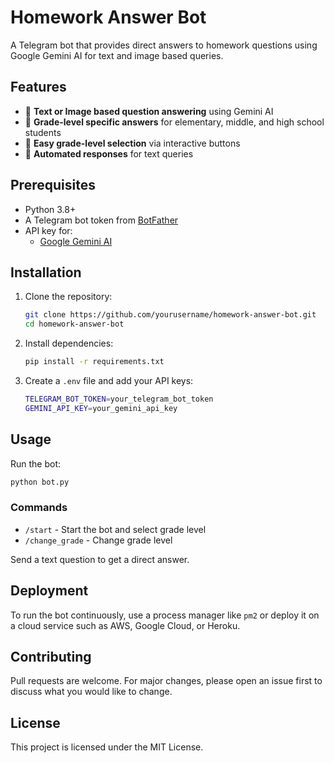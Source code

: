 # Homework Answer Bot

A Telegram bot that provides direct answers to homework questions using Google Gemini AI for text and image based queries.

## Features
- 📖 **Text or Image based question answering** using Gemini AI
- 🏫 **Grade-level specific answers** for elementary, middle, and high school students
- 🔄 **Easy grade-level selection** via interactive buttons
- 🤖 **Automated responses** for text queries

## Prerequisites
- Python 3.8+
- A Telegram bot token from [BotFather](https://t.me/BotFather)
- API key for:
  - [Google Gemini AI](https://ai.google.dev/)

## Installation
1. Clone the repository:
   ```sh
   git clone https://github.com/yourusername/homework-answer-bot.git
   cd homework-answer-bot
   ```

2. Install dependencies:
   ```sh
   pip install -r requirements.txt
   ```

3. Create a `.env` file and add your API keys:
   ```sh
   TELEGRAM_BOT_TOKEN=your_telegram_bot_token
   GEMINI_API_KEY=your_gemini_api_key
   ```

## Usage
Run the bot:
```sh
python bot.py
```

### Commands
- `/start` - Start the bot and select grade level
- `/change_grade` - Change grade level

Send a text question to get a direct answer.

## Deployment
To run the bot continuously, use a process manager like `pm2` or deploy it on a cloud service such as AWS, Google Cloud, or Heroku.

## Contributing
Pull requests are welcome. For major changes, please open an issue first to discuss what you would like to change.

## License
This project is licensed under the MIT License.

